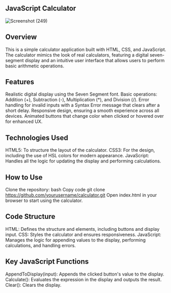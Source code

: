 JavaScript Calculator
--------------------

![Screenshot (249)](https://github.com/user-attachments/assets/3e4c8a46-683d-4609-b1dd-df3e3332c725)

Overview
--------
This is a simple calculator application built with HTML, CSS, and JavaScript. The calculator mimics the look of real calculators, featuring a digital seven-segment display and an intuitive user interface that allows users to perform basic arithmetic operations.

Features
-------
Realistic digital display using the Seven Segment font.
Basic operations: Addition (+), Subtraction (-), Multiplication (*), and Division (/).
Error handling for invalid inputs with a Syntax Error message that clears after a short delay.
Responsive design, ensuring a smooth experience across all devices.
Animated buttons that change color when clicked or hovered over for enhanced UX.

Technologies Used
-----------------
HTML5: To structure the layout of the calculator.
CSS3: For the design, including the use of HSL colors for modern appearance.
JavaScript: Handles all the logic for updating the display and performing calculations.

How to Use
----------
Clone the repository:
bash
Copy code
git clone https://github.com/yourusername/calculator.git
Open index.html in your browser to start using the calculator.

Code Structure
--------------
HTML: Defines the structure and elements, including buttons and display input.
CSS: Styles the calculator and ensures responsiveness.
JavaScript: Manages the logic for appending values to the display, performing calculations, and handling errors.

Key JavaScript Functions
------------------------
AppendToDisplay(input): Appends the clicked button's value to the display.
Calculate(): Evaluates the expression in the display and outputs the result.
Clear(): Clears the display.
